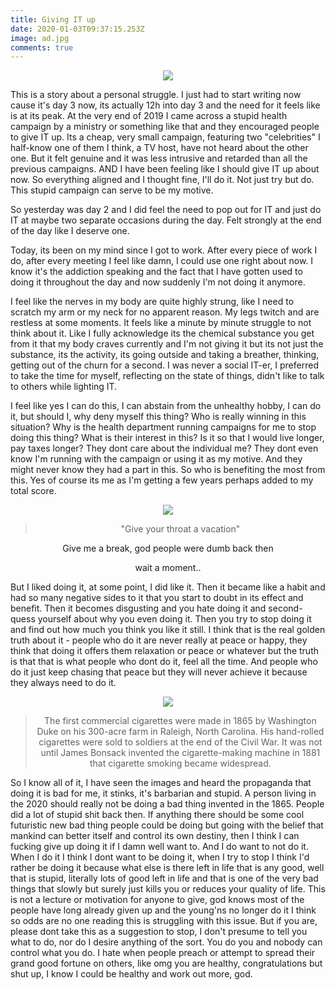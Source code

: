 ```yaml
---
title: Giving IT up
date: 2020-01-03T09:37:15.253Z
image: ad.jpg
comments: true
---
```

<center>

<img src="https://res.cloudinary.com/prime-images/image/upload/v1578045634/ad_a6vkos.jpg">

</center>

This is a story about a personal struggle. I just had to start writing now cause it's day 3 now, its actually 12h into day 3 and the need for it feels like is at its peak. At the very end of 2019 I came across a stupid health campaign by a ministry or something like that and they encouraged people to give IT up. Its a cheap, very small campaign, featuring two "celebrities" I half-know one of them I think, a TV host, have not heard about the other one. But it felt genuine and it was less intrusive and retarded than all the previous campaigns. AND I have been feeling like I should give IT up about now. So everything aligned and I thought fine, I'll do it. Not just try but do. This stupid campaign can serve to be my motive.

So yesterday was day 2 and I did feel the need to pop out for IT and just do IT at maybe two separate occasions during the day. Felt strongly at the end of the day like I deserve one.

Today, its been on my mind since I got to work. After every piece of work I do, after every meeting I feel like damn, I could use one right about now. I know it's the addiction speaking and the fact that I have gotten used to doing it throughout the day and now suddenly I'm not doing it anymore.

I feel like the nerves in my body are quite highly strung, like I need to scratch my arm or my neck for no apparent reason. My legs twitch and are restless at some moments. It feels like a minute by minute struggle to not think about it. Like I fully acknowledge its the chemical substance you get from it that my body craves currently and I'm not giving it but its not just the substance, its the activity, its going outside and taking a breather, thinking, getting out of the churn for a second. I was never a social IT-er, I preferred to take the time for myself, reflecting on the state of things, didn't like to talk to others while lighting IT.

I feel like yes I can do this, I can abstain from the unhealthy hobby, I can do it, but should I, why deny myself this thing? Who is really winning in this situation? Why is the health department running campaigns for me to stop doing this thing? What is their interest in this? Is it so that I would live longer, pay taxes longer? They dont care about the individual me? They dont even know I'm running with the campaign or using it as my motive. And they might never know they had a part in this. So who is benefiting the most from this. Yes of course its me as I'm getting a few years perhaps added to my total score. 

<center>

<img src="https://res.cloudinary.com/prime-images/image/upload/v1578045634/camels-fresh-01-2015_v9yldl.jpg">

> "Give your throat a vacation"

Give me a break, god people were dumb back then

wait a moment..

</center>

But I liked doing it, at some point, I did like it. Then it became like a habit and had so many negative sides to it that you start to doubt in its effect and benefit. Then it becomes disgusting and you hate doing it and second-quess yourself about why you even doing it. Then you try to stop doing it and find out how much you think you like it still. I think that is the real golden truth about it - people who do it are never really at peace or happy, they think that doing it offers them relaxation or peace or whatever but the truth is that that is what people who dont do it, feel all the time. And people who do it just keep chasing that peace but they will never achieve it because they always need to do it.

<center>

<img src="https://res.cloudinary.com/prime-images/image/upload/v1578045634/first_pack_qxtdl0.jpg">

> The first commercial cigarettes were made in 1865 by Washington Duke on his 300-acre farm in Raleigh, North Carolina. His hand-rolled cigarettes were sold to soldiers at the end of the Civil War. It was not until James Bonsack invented the cigarette-making machine in 1881 that cigarette smoking became widespread.

</center>

So I know all of it, I have seen the images and heard the propaganda that doing it is bad for me, it stinks, it's barbarian and stupid. A person living in the 2020 should really not be doing a bad thing invented in the 1865. People did a lot of stupid shit back then. If anything there should be some cool futuristic new bad thing people could be doing but going with the belief that mankind can better itself and control its own destiny, then I think I can fucking give up doing it if I damn well want to. And I do want to not do it. When I do it I think I dont want to be doing it, when I try to stop I think I'd rather be doing it because what else is there left in life that is any good, well that is stupid, literally lots of good left in life and that is one of the very bad things that slowly but surely just kills you or reduces your quality of life. This is not a lecture or motivation for anyone to give, god knows most of the people have long already given up and the young'ns no longer do it I think so odds are no one reading this is struggling with this issue. But if you are, please dont take this as a suggestion to stop, I don't presume to tell you what to do, nor do I desire anything of the sort. You do you and nobody can control what you do. I hate when people preach or attempt to spread their grand good fortune on others, like omg you are healthy, congratulations but shut up, I know I could be healthy and work out more, god.

![]()
